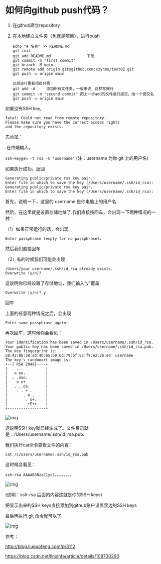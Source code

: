# 如何向github push代码？

1. 在github建立repository

2. 在本地建立文件夹（也就是项目），进行push

   ```
   echo "# 名称" >> README.md
   git init
   git add README.md				下面
   git commit -m "first commit"
   git branch -M main
   git remote add origin git@github.com:czyhbo/test02.git
   git push -u origin main
   ```
   
   ```
   以后进行更新项目只需：
   git add -A     添加所有文件夹，一般来说，这样写就行
   git commit -m "second commit" 把上一步add的文件进行提交，给一个提交名
   git push -u origin main
   ```
   
   



如果没有SSH key,

```
fatal: Could not read from remote repository.
Please make sure you have the correct access rights
and the repository exists.
```



先添加：

.在终端输入。

`ssh-keygen -t rsa -C "username"` (注：username 为你 git 上的用户名)

如果执行成功。返回

```
Generating public/private rsa key pair.
Enter file in which to save the key (/Users/username/.ssh/id_rsa):
Generating public/private rsa key pair.
Enter file in which to save the key (/Users/username/.ssh/id_rsa):
```

首先，说明一下，这里的 username 是你电脑上的用户名

然后，在这里就是设置存储地址了.我们直接按回车，会出现一下两种情况的一种：

（1）如果正常运行的话，会出现

```
Enter passphrase (empty for no passphrase):
```

然后我们直接回车

（2）有的时候我们可能会出现

```
/Users/your username/.ssh/id_rsa already exists.
Overwrite (y/n)?
```

这说明你已经设置了存储地址，我们输入“y”覆盖

```
Overwrite (y/n)? y
```

回车

上面的任意两种情况之后，会出现

```
Enter same passphrase again: 
```

再次回车，这时候你会看见：

```
Your identification has been saved in /Users/username/.ssh/id_rsa.
Your public key has been saved in /Users/username/.ssh/id_rsa.pub.
The key fingerprint is:
58:42:8b:58:ad:4b:b5:b9:6d:79:bf:8c:f9:e2:2b:ed  username
The key's randomart image is:
+--[ RSA 2048]----+
|    ...          |
|   o oo.         |
|  . .ooo.        |
|    o o+         |
|   . ..oS.       |
|    . . + .      |
|       . o .     |
|        . o+.    |
|         +E++.   |
+-----------------+
```

![img](https://blog.liuguofeng.com/wp-content/uploads/2017/09/snipaste_20170927_150346.png)

这说明SSH key就已经生成了。文件目录就是：/Users/username/.ssh/id_rsa.pub.

我们执行cat命令查看文件的内容：

```
cat /c/users/username/.ssh/id_rsa.pub
```

这时候会看见：

```
ssh-rsa AAAAB3NzaC1yc2。。。。。。。。。
```

![img](https://blog.liuguofeng.com/wp-content/uploads/2017/09/snipaste_20170927_150639.png)

(说明：ssh-rsa 后面的内容这就是你的SSH keys)

把显示出来的SSH keys直接添加到github账户设置里边的SSH keys

最后再执行 git 命令就可以了

![img](https://blog.liuguofeng.com/wp-content/uploads/2017/09/snipaste_20170927_151511.png)



参考：

http://blog.liuguofeng.com/p/3112

https://blog.csdn.net/linxinfa/article/details/108730290
